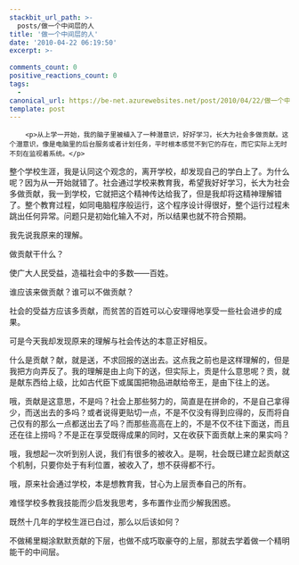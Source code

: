 ```yaml
---
stackbit_url_path: >-
  posts/做一个中间层的人
title: '做一个中间层的人'
date: '2010-04-22 06:19:50'
excerpt: >-
  
comments_count: 0
positive_reactions_count: 0
tags: 
  - 
canonical_url: https://be-net.azurewebsites.net/post/2010/04/22/做一个中间层的人
template: post
---
```


        <p>从上学一开始，我的脑子里被植入了一种潜意识，好好学习，长大为社会多做贡献。这个潜意识，像是电脑里的后台服务或者计划任务，平时根本感觉不到它的存在，而它实际上无时不刻在监视着系统。</p>
<p>整个学校生涯，我是认同这个观念的，离开学校，却发现自己的学白上了。为什么呢？因为从一开始就错了。社会通过学校来教育我，希望我好好学习，长大为社会多做贡献，我一到学校，它就把这个精神传达给我了，但是我却将这精神理解错了。整个教育过程，如同电脑程序般运行，这个程序设计得很好，整个运行过程未跳出任何异常。问题只是初始化输入不对，所以结果也就不符合预期。</p>
<p>我先说我原来的理解。</p>
<p>做贡献干什么？</p>
<p>使广大人民受益，造福社会中的多数——百姓。</p>
<p>谁应该来做贡献？谁可以不做贡献？</p>
<p>社会的受益方应该多贡献，而贫苦的百姓可以心安理得地享受一些社会进步的成果。</p>
<p>可是今天我却发现原来的理解与社会传达的本意正好相反。</p>
<p>什么是贡献？献，就是送，不求回报的送出去。这点我之前也是这样理解的，但是我把方向弄反了。我的理解是由上向下的送，但实际上，贡是什么意思呢？贡，就是献东西给上级，比如古代臣下或属国把物品进献给帝王，是由下往上的送。</p>
<p>哦，贡献是这意思，不是吗？社会上那些努力的，简直是在拼命的，不是自己拿得少，而送出去的多吗？或者说得更贴切一点，不是不仅没有得到应得的，反而将自己仅有的那么一点都送出去了吗？而那些高高在上的，不是不仅不往下面送，而且还在往上捞吗？不是正在享受既得成果的同时，又在收获下面贡献上来的果实吗？</p>
<p>哦，我想起一次听到别人说，我们有很多的被收入。是啊，社会既已建立起贡献这个机制，只要你处于有利位置，被收入了，想不获得都不行。</p>
<p>哦，原来社会通过学校，本是想教育我，甘心为上层贡奉自己的所有。</p>
<p>难怪学校多教我技能而少启发我思考，多布置作业而少解我困惑。</p>
<p>既然十几年的学校生涯已白过，那么以后该如何？</p>
<p>不做稀里糊涂默默贡献的下层，也做不成巧取豪夺的上层，那就去学着做一个精明能干的中间层。</p>
<p>&nbsp;</p>
<p><a target="_blank" href="http://www.myfootprints.cn/tools/15_PhotoViewer.asp?url=http%3A%2F%2Fwww.myfootprints.cn%2FASPAgent.asp%3Furl%3Dhttp%253A%252F%252Fb31.photo.store.qq.com%252Fhttp_imgload.cgi%253F%252Frurl4_b%253Dfd9deded4f57507b4c9671408523723c2d790ede38c5478eb0556f59231d2c164efd6aa16341f24711f0b45ffe946b68d432d641badf741a2142c74c7357b64da0cc95d00285d7a9edf7def56a40f3d1a2ec5868%2526a%253D35%2526b%253D31%26contentType%3Dimage%2F*%26imgType%3D.jpg"><img alt="" src="http://www.myfootprints.cn/ASPAgent.asp?url=http%3A%2F%2Fb31.photo.store.qq.com%2Fhttp_imgload.cgi%3F%2Frurl4_b%3Dfd9deded4f57507b4c9671408523723c2d790ede38c5478eb0556f59231d2c164efd6aa16341f24711f0b45ffe946b68d432d641badf741a2142c74c7357b64da0cc95d00285d7a9edf7def56a40f3d1a2ec5868%26a%3D35%26b%3D31&amp;contentType=image/*&amp;imgType=.jpg"></a></p>
      